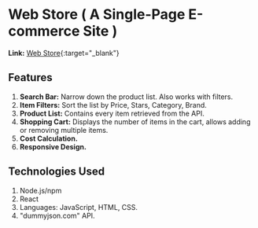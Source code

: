 # Web Store ( A Single-Page E-commerce Site )

**Link:** [Web Store](https://sahanheshan.github.io/Web-Store-Cart/){:target="_blank"}

## Features

1. **Search Bar:** Narrow down the product list. Also works with filters.
2. **Item Filters:** Sort the list by Price, Stars, Category, Brand.
3. **Product List:** Contains every item retrieved from the API.
4. **Shopping Cart:** Displays the number of items in the cart, allows adding or removing multiple items.
5. **Cost Calculation.**
6. **Responsive Design.**

## Technologies Used

1. Node.js/npm
2. React
3. Languages: JavaScript, HTML, CSS.
4. "dummyjson.com" API.
